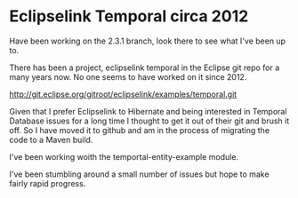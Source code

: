 Eclipselink Temporal circa 2012
===============================

Have been working on the 2.3.1 branch, look there to see what I've been up to.

There has been a project, eclipselink temporal in the Eclipse git repo for a many years now. No one seems to have worked on it since 2012.

http://git.eclipse.org/gitroot/eclipselink/examples/temporal.git

Given that I prefer Eclipselink to Hibernate and being interested in Temporal Database issues for a long time I thought to get it out of their git and brush it off. So I have moved it to github and am in the process of migrating the code to a Maven build.

I've been working woith the temportal-entity-example module.

I've been stumbling around a small number of issues but hope to make fairly rapid progress.
